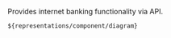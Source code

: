 Provides internet banking functionality via API.

```drawio
${representations/component/diagram}
```

